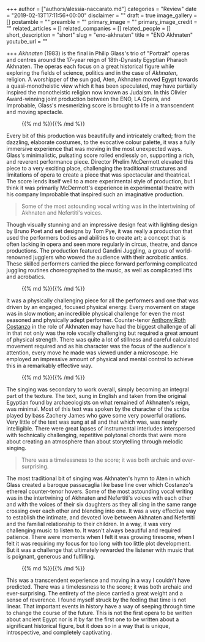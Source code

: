+++
author = ["authors/alessia-naccarato.md"]
categories = "Review"
date = "2019-02-13T17:11:56+00:00"
disclaimer = ""
draft = true
image_gallery = []
postamble = ""
preamble = ""
primary_image = ""
primary_image_credit = ""
related_articles = []
related_companies = []
related_people = []
short_description = "short"
slug = "eno-akhnaten"
title = "ENO Akhnaten"
youtube_url = ""

+++
_Akhnaten_ (1983) is the final in Philip Glass's trio of "Portrait" operas and centres around the 17-year reign of 18th-Dynasty Egyptian Pharaoh Akhnaten. The operas each focus on a great historical figure while exploring the fields of science, politics and in the case of _Akhnaten_, religion. A worshipper of the sun god, Aten, Akhnaten moved Egypt towards a quasi-monotheistic view which it has been speculated, may have partially inspired the monotheistic religion now known as Judaism. In this Olivier Award-winning joint production between the ENO, LA Opera, and Improbable, Glass's mesmerizing score is brought to life in a transcendent and moving spectacle.

<figure data-type="image">{{% md %}}{{% /md %}}

<figcaption></figcaption>

</figure>

Every bit of this production was beautifully and intricately crafted; from the dazzling, elaborate costumes, to the evocative colour palette, it was a fully immersive experience that was moving in the most unexpected ways. Glass's minimalistic, pulsating score rolled endlessly on, supporting a rich, and reverent performance piece. Director Phelim McDermott elevated this piece to a very exciting place, challenging the traditional structures and limitations of opera to create a piece that was spectacular and theatrical. The score lends itself well to a more experimental style of production, but I think it was primarily McDermott's experience in experimental theatre with his company Improbable that inspired such an imaginative production.

>Some of the most astounding vocal writing was in the intertwining of Akhnaten and Nefertiti's voices.

Though visually stunning and an impressive design feat with lighting design by Bruno Poet and set designs by Tom Pye, it was really a production that used the performers bodies and abilities to create art; a concept that is often lacking in opera and seen more regularly in circus, theatre, and dance productions. The production featured Gandini Juggling, a group of world-renowned jugglers who wowed the audience with their acrobatic antics. These skilled performers carried the piece forward performing complicated juggling routines choreographed to the music, as well as complicated lifts and acrobatics.

<figure data-type="image">{{% md %}}{{% /md %}}

<figcaption></figcaption>

</figure>

It was a physically challenging piece for all the performers and one that was driven by an engaged, focused physical energy. Every movement on stage was in slow motion; an incredible physical challenge for even the most seasoned and physically adept performer. Counter-tenor [Anthony Roth Costanzo](/scene/people/anthony-roth-costanzo/) in the role of Akhnaten may have had the biggest challenge of all in that not only was the role vocally challenging but required a great amount of physical strength. There was quite a lot of stillness and careful calculated movement required and as his character was the focus of the audience's attention, every move he made was viewed under a microscope. He employed an impressive amount of physical and mental control to achieve this in a remarkably effective way.

<figure data-type="image">{{% md %}}{{% /md %}}

<figcaption></figcaption>

</figure>

The singing was secondary to work overall, simply becoming an integral part of the texture. The text, sung in English and taken from the original Egyptian found by archaeologists on what remained of Akhnaten's reign, was minimal. Most of this text was spoken by the character of the scribe played by bass Zachery James who gave some very powerful orations. Very little of the text was sung at all and that which was, was nearly intelligible. There were great lapses of instrumental interludes interspersed with technically challenging, repetitive polytonal chords that were more about creating an atmosphere than about storytelling through melodic singing.

>There was a timelessness to the score; it was both archaic and ever-surprising.

The most traditional bit of singing was Akhnaten's hymn to Aten in which Glass created a baroque passacaglia like base line over which Costanzo's ethereal counter-tenor hovers. Some of the most astounding vocal writing was in the intertwining of Akhnaten and Nefertiti's voices with each other and with the voices of their six daughters as they all sing in the same range crossing over each other and blending into one. It was a very effective way to establish the intimate, and devoted love between Akhnaten and Nefertiti and the familial relationship to their children. In a way, it was very challenging music to listen to. It wasn't always beautiful and required patience. There were moments when I felt it was growing tiresome, when I felt it was requiring my focus for too long with too little plot development. But it was a challenge that ultimately rewarded the listener with music that is poignant, generous and fulfilling.

<figure data-type="image">{{% md %}}{{% /md %}}

<figcaption></figcaption>

</figure>

This was a transcendent experience and moving in a way I couldn't have predicted. There was a timelessness to the score; it was both archaic and ever-surprising. The entirety of the piece carried a great weight and a sense of reverence. I found myself struck by the feeling that time is not linear. That important events in history have a way of seeping through time to change the course of the future. This is not the first opera to be written about ancient Egypt nor is it by far the first one to be written about a significant historical figure, but it does so in a way that is unique, introspective, and completely captivating.
